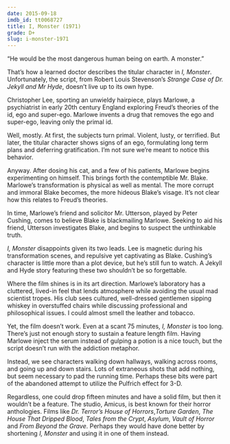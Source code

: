 ```yaml
---
date: 2015-09-18
imdb_id: tt0068727
title: I, Monster (1971)
grade: D+
slug: i-monster-1971
---
```


“He would be the most dangerous human being on earth. A monster.”

That’s how a learned doctor describes the titular character in _I, Monster_. Unfortunately, the script, from Robert Louis Stevenson’s _Strange Case of Dr. Jekyll and Mr Hyde_, doesn’t live up to its own hype.

Christopher Lee, sporting an unwieldy hairpiece, plays Marlowe, a psychiatrist in early 20th century England exploring Freud’s theories of the id, ego and super-ego. Marlowe invents a drug that removes the ego and super-ego, leaving only the primal id.

Well, mostly. At first, the subjects turn primal. Violent, lusty, or terrified. But later, the titular character shows signs of an ego, formulating long term plans and deferring gratification. I’m not sure we’re meant to notice this behavior.

Anyway. After dosing his cat, and a few of his patients, Marlowe begins experimenting on himself. This brings forth the contemptible Mr. Blake. Marlowe’s transformation is physical as well as mental. The more corrupt and immoral Blake becomes, the more hideous Blake’s visage. It’s not clear how this relates to Freud’s theories.

In time, Marlowe’s friend and solicitor Mr. Utterson, played by Peter Cushing, comes to believe Blake is blackmailing Marlowe. Seeking to aid his friend, Utterson investigates Blake, and begins to suspect the unthinkable truth.

_I, Monster_ disappoints given its two leads. Lee is magnetic during his transformation scenes, and repulsive yet captivating as Blake. Cushing’s character is little more than a plot device, but he’s still fun to watch. A Jekyll and Hyde story featuring these two shouldn’t be so forgettable.

Where the film shines is in its art direction. Marlowe’s laboratory has a cluttered, lived-in feel that lends atmosphere while avoiding the usual mad scientist tropes. His club sees cultured, well-dressed gentlemen sipping whiskey in overstuffed chairs while discussing professional and philosophical issues. I could almost smell the leather and tobacco.

Yet, the film doesn’t work. Even at a scant 75 minutes, _I, Monster_ is too long. There’s just not enough story to sustain a feature length film. Having Marlowe inject the serum instead of gulping a potion is a nice touch, but the script doesn’t run with the addiction metaphor.

Instead, we see characters walking down hallways, walking across rooms, and going up and down stairs. Lots of extraneous shots that add nothing, but seem necessary to pad the running time. Perhaps these bits were part of the abandoned attempt to utilize the Pulfrich effect for 3-D.

Regardless, one could drop fifteen minutes and have a solid film, but then it wouldn’t be a feature. The studio, Amicus, is best known for their horror anthologies. Films like <span data-imdb-id="tt0059125">_Dr. Terror’s House of Horrors_</span>,<span data-imdb-id="tt0062384">_Torture Garden_</span>, <span data-imdb-id="tt0065854">_The House That Dripped Blood_</span>, <span data-imdb-id="tt0069341">_Tales from the Crypt_</span>, <span data-imdb-id="tt0068230">_Asylum_</span>, <span data-imdb-id="tt0070868">_Vault of Horror_</span> and <span data-imdb-id="tt0070078">_From Beyond the Grave_</span>. Perhaps they would have done better by shortening _I, Monster_ and using it in one of them instead.
